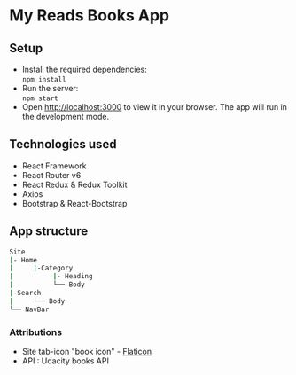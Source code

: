 # My Reads Books App

## Setup

- Install the required dependencies:\
  `npm install`
- Run the server:\
  `npm start`
- Open [http://localhost:3000](http://localhost:3000) to view it in your browser.
  The app will run in the development mode.

## Technologies used

- React Framework
- React Router v6
- React Redux & Redux Toolkit
- Axios
- Bootstrap & React-Bootstrap

## App structure

```bash
Site
|- Home
|     |-Category
|          |- Heading
|          └── Body
|-Search
|     └── Body
└── NavBar
```

### Attributions

- Site tab-icon "book icon" - [Flaticon]("https://www.flaticon.com/free-icons/book")
- API : Udacity books API
